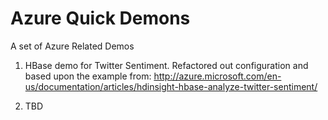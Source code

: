 Azure Quick Demons
============
A set of Azure Related Demos

1. HBase demo for Twitter Sentiment. Refactored out configuration and based upon the example from:
   http://azure.microsoft.com/en-us/documentation/articles/hdinsight-hbase-analyze-twitter-sentiment/
   
2. TBD
